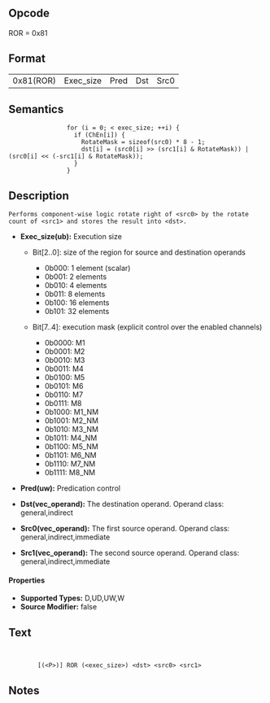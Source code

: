 <!---======================= begin_copyright_notice ============================

Copyright (C) 2020-2021 Intel Corporation

SPDX-License-Identifier: MIT

============================= end_copyright_notice ==========================-->

 

## Opcode

  ROR = 0x81

## Format

| | | | | |
| --- | --- | --- | --- | --- |
| 0x81(ROR) | Exec_size | Pred | Dst | Src0 | Src1 |


## Semantics




                    for (i = 0; < exec_size; ++i) {
                      if (ChEn[i]) {
                        RotateMask = sizeof(src0) * 8 - 1;
                        dst[i] = (src0[i] >> (src1[i] & RotateMask)) | (src0[i] << (-src1[i] & RotateMask));
                      }
                    }

## Description


    Performs component-wise logic rotate right of <src0> by the rotate count of <src1> and stores the result into <dst>.

- **Exec_size(ub):** Execution size
 
  - Bit[2..0]: size of the region for source and destination operands
 
    - 0b000:  1 element (scalar) 
    - 0b001:  2 elements 
    - 0b010:  4 elements 
    - 0b011:  8 elements 
    - 0b100:  16 elements 
    - 0b101:  32 elements 
  - Bit[7..4]: execution mask (explicit control over the enabled channels)
 
    - 0b0000:  M1 
    - 0b0001:  M2 
    - 0b0010:  M3 
    - 0b0011:  M4 
    - 0b0100:  M5 
    - 0b0101:  M6 
    - 0b0110:  M7 
    - 0b0111:  M8 
    - 0b1000:  M1_NM 
    - 0b1001:  M2_NM 
    - 0b1010:  M3_NM 
    - 0b1011:  M4_NM 
    - 0b1100:  M5_NM 
    - 0b1101:  M6_NM 
    - 0b1110:  M7_NM 
    - 0b1111:  M8_NM
- **Pred(uw):** Predication control

- **Dst(vec_operand):** The destination operand. Operand class: general,indirect

- **Src0(vec_operand):** The first source operand. Operand class: general,indirect,immediate

- **Src1(vec_operand):** The second source operand. Operand class: general,indirect,immediate

#### Properties
- **Supported Types:** D,UD,UW,W 
- **Source Modifier:** false 


## Text
```
    

		[(<P>)] ROR (<exec_size>) <dst> <src0> <src1>
```



## Notes


